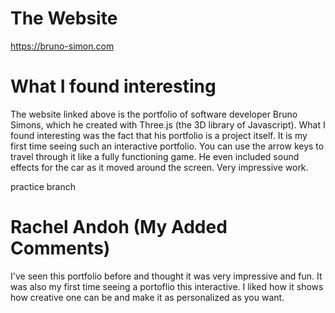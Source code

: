 # The Website
https://bruno-simon.com

# What I found interesting
The website linked above is the portfolio of software developer Bruno Simons, which he created with Three.js (the 3D library of Javascript). What I found interesting was the fact that his portfolio is a project itself. It is my first time seeing such an interactive portfolio. You can use the arrow keys to travel through it like a fully functioning game. He even included sound effects for the car as it moved around the screen. Very impressive work.

practice branch 

# Rachel Andoh (My Added Comments)
I've seen this portfolio before and thought it was very impressive and fun. It was also my first time seeing a portoflio this interactive. I liked how it shows how creative one can be and make it as personalized as you want. 